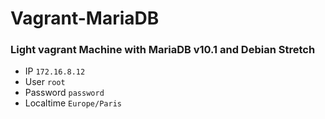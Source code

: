 Vagrant-MariaDB
===============

### Light vagrant Machine with MariaDB v10.1 and Debian Stretch


- IP `172.16.8.12`
- User `root`
- Password `password`
- Localtime `Europe/Paris`
